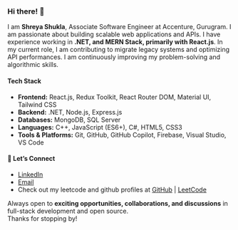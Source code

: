 ### Hi there! 👋  
I am **Shreya Shukla**, Associate Software Engineer at Accenture, Gurugram.  I am passionate about building scalable web applications and APIs. I have experience working in **.NET, and MERN Stack, primarily with React.js**. In my current role, I am contributing to migrate legacy systems and optimizing API performances. I am continuously improving my problem-solving and algorithmic skills.  

#### Tech Stack
- **Frontend:** React.js, Redux Toolkit, React Router DOM, Material UI, Tailwind CSS  
- **Backend:** .NET, Node.js, Express.js  
- **Databases:** MongoDB, SQL Server  
- **Languages:** C++, JavaScript (ES6+), C#, HTML5, CSS3  
- **Tools & Platforms:** Git, GitHub, GitHub Copilot, Firebase, Visual Studio, VS Code  


#### 🤝 Let’s Connect  
- [LinkedIn](https://www.linkedin.com/in/shreya-shukla010/)  
- [Email](mailto:shreyashukla680@gmail.com)  
- Check out my leetcode and github profiles at [GitHub](https://github.com/Coderner) | [LeetCode](https://leetcode.com/Coderner/)  

Always open to **exciting opportunities, collaborations, and discussions** in full-stack development and open source.  
Thanks for stopping by! 
